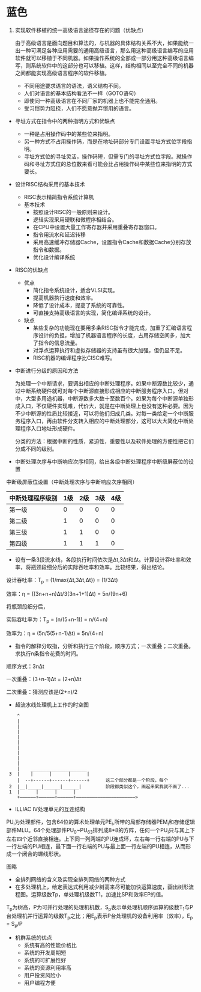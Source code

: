 # 蓝色

1. 实现软件移植的统一高级语言途径存在的问题（优缺点）
    
    由于高级语言是面向题目和算法的，与机器的具体结构关系不大，如果能统一出一种可满足各种应用需要的通用高级语言，那么用这种高级语言编写的应用软件就可以移植于不同机器。如果操作系统的全部或一部分用这种高级语言编写，则系统软件中的这部分也可以移植。这样，结构相同以至完全不同的机器之间都能实现高级语言程序的软件移植。

    - 不同用途要求语言的语法，语义结构不同。
    - 人们对语言的基本结构看法不一样（GOTO语句）
    - 即使同一种高级语言在不同厂家的机器上也不能完全通用。
    - 受习惯势力阻挠，人们不愿意抛弃惯用的语言。
- 寻址方式在指令中的两种指明方式和优缺点
    - 一种是占用操作码中的某些位来指明。
    - 另一种方式不占用操作码，而是在地址码部分专门设置寻址方式位字段指明。
    - 寻址方式位的寻址灵活，操作码短，但需专门的寻址方式位字段。就操作码和寻址方式位的总位数来看可能会比占用操作码中某些位来指明的方式要长。
- 设计RISC结构采用的基本技术
    - RISC表示精简指令系统计算机
    - 基本技术
        - 按照设计RISC的一般原则来设计。
        - 逻辑实现采用硬联和微程序相结合。
        - 在CPU中设置大量工作寄存器并采用重叠寄存器窗口。
        - 指令用流水和延迟转移
        - 采用高速缓冲存储器Cache，设置指令Cache和数据Cache分别存放指令和数据。
        - 优化设计编译系统
- RISC的优缺点
    - 优点
        - 简化指令系统设计，适合VLSI实现。
        - 提高机器执行速度和效率。
        - 降低了设计成本，提高了系统的可靠性。
        - 可直接支持高级语言的实现，简化编译系统的设计。
    - 缺点
        - 某些复杂的功能现在要用多条RISC指令才能完成，加重了汇编语言程序设计的负担，增加了机器语言程序的长度，占用存储空间多，加大了指令的信息流量。
        - 对浮点运算执行和虚拟存储器的支持虽有很大加强，但仍显不足。
        - RISC机器的编译程序比CISC难写。
- 中断进行分级的原因和方法
    
    为处理一个中断请求，要调出相应的中断处理程序。如果中断源数比较少，通过中断系统硬件就可对每个中断源直接形成相应的中断服务程序入口。但对中，大型多用途机器，中断源数多大数十至数百个。如果为每个中断源单独形成入口，不仅硬件实现难，代价大，就是在中断处理上也没有这种必要。因为不少中断源的性质比较接近，可以将他们归成几类。对每一类给定一个中断服务程序入口，再由软件分支转入相应的中断处理部分，这可以大大简化中断处理程序入口地址形成硬件。

    分类的方法：根据中断的性质，紧迫性，重要性以及软件处理的方便性把它们分成不同的级别。
    
- 中断处理次序与中断响应次序相同，给出各级中断处理程序中断级屏蔽位的设置

中断级屏蔽位设置（中断处理次序与中断响应次序相同）

| 中断处理程序级别 | 1级 | 2级 | 3级 | 4级 |
| -- | -- | -- | -- | -- |
| 第一级 | 0 | 0 | 0 | 0 |
| 第二级 | 1 | 0 | 0 | 0 |
| 第三级 | 1 | 1 | 0 | 0 |
| 第四级 | 1 | 1 | 1 | 0 |

- 设有一条3段流水线，各段执行时间依次是&Delta;t,3&Delta;t和&Delta;t。计算设计吞吐率和效率，将瓶颈段细分后的实际吞吐率和效率。比较结果，得出结论。

设计吞吐率：T<SUB>p</SUB> = (1/max{&Delta;t,3&Delta;t,&Delta;t}) = (1/3&Delta;t)

效率：&eta; = ((3n+n+n)&Delta;t/3(3n+1+1)&Delta;t) = 5n/(9n+6)

将瓶颈段细分后，

实际吞吐率为：T<SUB>p</SUB> = (n/(5+n-1)) = n/(4+n)

效率为：&eta; = (5n/5(5+n-1)&Delta;t) = 5n/(4+n)

- 指令的解释分取指，分析和执行三个阶段，顺序方式；一次重叠；二次重叠。求执行n条指令花费的时间。

顺序方式：3n&Delta;t

一次重叠：(3+n-1)&Delta;t = (2+n)&Delta;t

二次重叠：猜测应该是(2+n)/2

- 超流水线处理机上工作的时空图

```
    ^
    |
    |
    |
    |
    |
    |
    |
    |
    |
    |    _____________________
 3  |    |      |      |      |
    |  --+------+------+------+      这三个部分都是一个阶段，每个
 2  |__|_____|______|______|         阶段都类似这个，画起来累我就不画了...
 1  |      |      |      |
    +——————+——————+——————+——————————————————————>
```
- ILLIAC IV处理单元的互连结构

PU<SUB>i</SUB>为处理部件，包含64位的算术处理单元PE<SUB>i</SUB>,所带的局部存储器PEM<SUB>i</SUB>和存储逻辑部件MLU。64个处理部件PU<SUB>0</SUB>~PU<SUB>63</SUB>排列成8*8的方阵，任何一个PU<SUB>i</SUB>只与其上下左右四个近邻直接相连。上下同一列两端的PU连成环，左右每一行右端的PU与下一行左端的PU相连，最下面一行右端的PU与最上面一行左端的PU相连，从而形成一个闭合的螺线形状。

图略

- 全排列网络的含义及实现全排列网络的两种方式
- 在多处理机上，给定表达式利用减少树高来尽可能加快运算速度，画出树形流程图。运算级数Tp，单处理机级数T1，加速比SP和效率EP的值。

T<SUB>p</SUB>为树高，P为可并行处理的处理机机数，S<SUB>p</SUB>表示单处理机顺序运算的级数T<SUB>1</SUB>与P台处理机并行运算的级数T<SUB>p</SUB>之比；用E<SUB>p</SUB>表示P台处理机的设备利用率（效率），E<SUB>p</SUB> = S<SUB>p</SUB>/P
- 机群系统的优点
    - 系统有高的性能价格比
    - 系统的开发周期短
    - 系统的可扩展性好
    - 系统的资源利用率高
    - 用户投资风险小
    - 用户编程方便